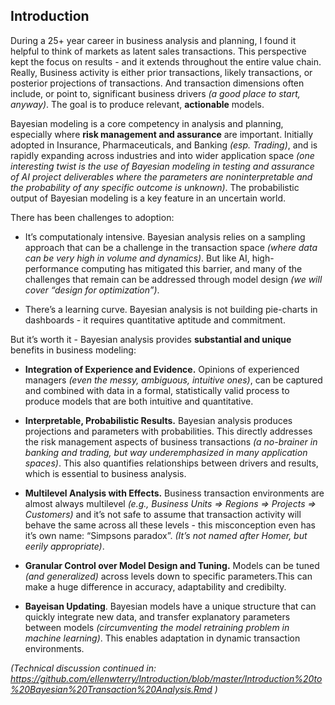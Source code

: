 Introduction
------------

During a 25+ year career in business analysis and planning, I found it
helpful to think of markets as latent sales transactions. This
perspective kept the focus on results - and it extends throughout the
entire value chain. Really, Business activity is either prior
transactions, likely transactions, or posterior projections of
transactions. And transaction dimensions often include, or point to,
significant business drivers *(a good place to start, anyway)*. The goal
is to produce relevant, **actionable** models.

Bayesian modeling is a core competency in analysis and planning,
especially where **risk management and assurance** are important.
Initially adopted in Insurance, Pharmaceuticals, and Banking
*(esp. Trading)*, and is rapidly expanding across industries and into
wider application space *(one interesting twist is the use of Bayesian
modeling in testing and assurance of AI project deliverables where the
parameters are noninterpretable and the probability of any specific
outcome is unknown)*. The probabilistic output of Bayesian modeling is a
key feature in an uncertain world.

There has been challenges to adoption:

-   It’s computationaly intensive. Bayesian analysis relies on a
    sampling approach that can be a challenge in the transaction space
    *(where data can be very high in volume and dynamics)*. But like AI,
    high-performance computing has mitigated this barrier, and many of
    the challenges that remain can be addressed through model design
    *(we will cover “design for optimization”)*.

-   There’s a learning curve. Bayesian analysis is not building
    pie-charts in dashboards - it requires quantitative aptitude and
    commitment.

But it’s worth it - Bayesian analysis provides **substantial and
unique** benefits in business modeling:

-   **Integration of Experience and Evidence.** Opinions of experienced
    managers *(even the messy, ambiguous, intuitive ones)*, can be
    captured and combined with data in a formal, statistically valid
    process to produce models that are both intuitive and quantitative.

-   **Interpretable, Probabilistic Results.** Bayesian analysis produces
    projections and parameters with probabilities. This directly
    addresses the risk management aspects of business transactions *(a
    no-brainer in banking and trading, but way underemphasized in many
    application spaces)*. This also quantifies relationships between
    drivers and results, which is essential to business analysis.

-   **Multilevel Analysis with Effects.** Business transaction
    environments are almost always multilevel *(e.g., Business Units
    =&gt; Regions =&gt; Projects =&gt; Customers)* and it’s not safe to
    assume that transaction activity will behave the same across all
    these levels - this misconception even has it’s own name: “Simpsons
    paradox”. *(It’s not named after Homer, but eerily appropriate)*.

-   **Granular Control over Model Design and Tuning.** Models can be
    tuned *(and generalized)* across levels down to specific
    parameters.This can make a huge difference in accuracy, adaptability
    and credibilty.

-   **Bayeisan Updating**. Bayesian models have a unique structure that
    can quickly integrate new data, and transfer explanatory parameters
    between models *(circumventing the model retraining problem in
    machine learning)*. This enables adaptation in dynamic transaction
    environments.

*(Technical discussion continued in:
<a href="https://github.com/ellenwterry/Introduction/blob/master/Introduction%20to%20Bayesian%20Transaction%20Analysis.Rmd" class="uri">https://github.com/ellenwterry/Introduction/blob/master/Introduction%20to%20Bayesian%20Transaction%20Analysis.Rmd</a>
)*
